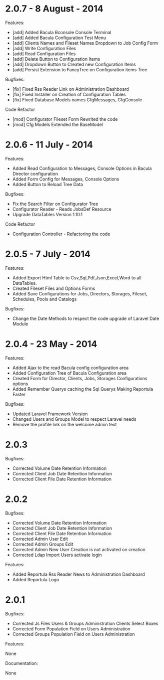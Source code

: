 2.0.7 - 8 August - 2014
===============================================

Features:

- [add] Added Bacula Bconsole Console Terminal
- [add] Added Bacula Configuration Test Menu
- [add] Clients Names and Fileset Names Dropdown to Job Config Form
- [add] Write Configuration Files
- [add] Read Configuration Files
- [add] Delete Button to Configuration Items
- [add] Dropdown Button to Created new Configuration Items
- [add] Persist Extension to FancyTree on Configuration items Tree

Bugfixes:

- [fix] Fixed Rss Reader Link on Administration Dashboard
- [fix] Fixed Installer on Creation of Configuration Tables
- [fix] Fixed Database Models names CfgMessages, CfgConsole

Code Refactor

- [mod] Configurator Fileset Form Rewrited the code
- [mod] Cfg Models Extended the BaseModel


2.0.6 - 11 July - 2014
===============================================

Features:

* Added Read Configuration to Messages, Console Options in Bacula Director configuration
* Added Form Config for Messages, Console Options
* Added Button to Reload Tree Data

Bugfixes:

* Fix the Search Filter on Configurator Tree
* Configurator Reader - Reads JobsDef Resource
* Upgrade DataTables Version 1.10.1

Code Refactor

* Configuration Controller - Refactoring the code



2.0.5 - 7 July - 2014
===============================================

Features:

* Added Export Html Table to Csv,Sql,Pdf,Json,Excel,Word to all DataTables.
* Created Fileset Files and Options Forms
* Added Save Configurations for Jobs, Directors, Storages, Fileset, Schedules, Pools and Catalogs

Bugfixes:

* Change the Date Methods to respect the code upgrade of Laravel Date Module


2.0.4 - 23 May - 2014
===============================================

Features:

* Added Ajax to the read Bacula config configuration area
* Added Configuration Tree of Bacula Configuration area
* Created Form for Director, Clients, Jobs, Storages Configurations options
* Added Remember Querys caching the Sql Querys Making Reportula Faster

Bugfixes:

* Updated Laravel Framework Version
* Changed Users and Groups Model to respect Laravel needs
* Remove the profile link on the welcome admin text


2.0.3
===============================================

Bugfixes:

* Corrected Volume Date Retention Information
* Corrected Client Job Date Retention Information
* Corrected Client File Date Retention Information

2.0.2
===============================================

Bugfixes:

* Corrected Volume Date Retention Information
* Corrected Client Job Date Retention Information
* Corrected Client File Date Retention Information
* Corrected Admin User Edit
* Corrected Admin Groups Edit
* Corrected Admin New User Creation is not activated on creation
* Corrected Ldap Import Users activate login

Features:

* Added Reportula Rss Reader News to Administration Dashboard
* Added Reportula Logo


2.0.1
===============================================

Bugfixes:

* Corrected Js Files Users & Groups Administration Clients Select Boxes
* Corrected Form Population Field on Users Administration
* Corrected Groups Population Field on Users Administration

Features:

None

Documentation:

None
